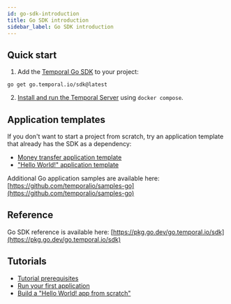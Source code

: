 ```yaml
---
id: go-sdk-introduction
title: Go SDK introduction
sidebar_label: Go SDK introduction
---
```


## Quick start

1. Add the [Temporal Go SDK](https://github.com/temporalio/sdk-go) to your project:

```
go get go.temporal.io/sdk@latest
```

2. [Install and run the Temporal Server](/docs/server/quick-install) using `docker compose`.

## Application templates

If you don't want to start a project from scratch, try an application template that already has the SDK as a dependency:

- [Money transfer application template](https://github.com/temporalio/money-transfer-project-template-go)
- ["Hello World!" application template](https://github.com/temporalio/hello-world-project-template-go)

Additional Go application samples are available here: [https://github.com/temporalio/samples-go](https://github.com/temporalio/samples-go)

## Reference

Go SDK reference is available here: [https://pkg.go.dev/go.temporal.io/sdk](https://pkg.go.dev/go.temporal.io/sdk)

## Tutorials

- [Tutorial prerequisites](/docs/go-sdk-tutorial-prerequisites)
- [Run your first application](/docs/go-run-your-first-app)
- [Build a "Hello World! app from scratch"](/docs/go-hello-world)

